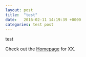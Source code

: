 ```yaml
---
layout: post
title:  "test"
date:   2016-02-11 14:19:39 +0000
categories: test post
---
```


test

Check out the [Homepage][homepage] for XX.

[homepage]: https://www.joernklinger.com

